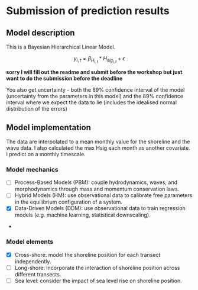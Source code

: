 # Submission of prediction results

## Model description

This is a Bayesian Hierarchical Linear Model. 

$$ y_{i,t} = \beta_{H_{i,t}} * H_{sig_{i,t}} + \epsilon$$

**sorry I will fill out the readme and submit before the workshop but just want to do the submission before the deadline** 

You also get uncertainty - both the 89% confidence interval of the model (uncertainty from the parameters in this model) and the 89% confidence interval where we expect the data to lie (includes the idealised normal distribution of the errors)

## Model implementation

The data are interpolated to a mean monthly value for the shoreline and the wave data. I also calculated the max Hsig each month as another covariate. I predict on a monthly timescale.

### Model mechanics
- [ ] Process-Based Models (PBM): couple hydrodynamics, waves, and morphodynamics through mass and momentum conservation laws.
- [ ] Hybrid Models (HM): use observational data to calibrate free parameters in the equilibrium configuration of a system.
- [X] Data-Driven Models (DDM): use observational data to train regression models (e.g. machine learning, statistical downscaling).
- 
### Model elements
- [X] Cross-shore: model the shoreline position for each transect independently.
- [ ] Long-shore: incorporate the interaction of shoreline position across different transects.
- [ ] Sea level: consider the impact of sea level rise on shoreline position.

